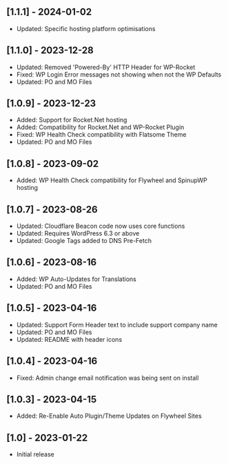 ## [1.1.1] - 2024-01-02
- Updated: Specific hosting platform optimisations

## [1.1.0] - 2023-12-28
- Updated: Removed 'Powered-By' HTTP Header for WP-Rocket
- Fixed: WP Login Error messages not showing when not the WP Defaults
- Updated: PO and MO Files

## [1.0.9] - 2023-12-23
- Added: Support for Rocket.Net hosting
- Added: Compatibility for Rocket.Net and WP-Rocket Plugin
- Fixed: WP Health Check compatibility with Flatsome Theme
- Updated: PO and MO Files

## [1.0.8] - 2023-09-02
- Added: WP Health Check compatibility for Flywheel and SpinupWP hosting

## [1.0.7] - 2023-08-26
- Updated: Cloudflare Beacon code now uses core functions
- Updated: Requires WordPress 6.3 or above
- Updated: Google Tags added to DNS Pre-Fetch

## [1.0.6] - 2023-08-16
- Added: WP Auto-Updates for Translations
- Updated: PO and MO Files

## [1.0.5] - 2023-04-16
- Updated: Support Form Header text to include support company name
- Updated: PO and MO Files
- Updated: README with header icons

## [1.0.4] - 2023-04-16
- Fixed: Admin change email notification was being sent on install

## [1.0.3] - 2023-04-15
- Added: Re-Enable Auto Plugin/Theme Updates on Flywheel Sites

## [1.0] - 2023-01-22
- Initial release
